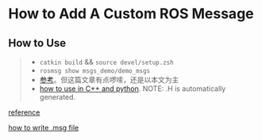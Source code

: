 # How to Add A Custom ROS Message

## How to Use

>* `catkin build` && `source devel/setup.zsh`
>* `rosmsg show msgs_demo/demo_msgs`
>* [参考](https://blog.csdn.net/wwwlyj123321/article/details/83617538)。但这篇文章有点啰嗦，还是以本文为主
>* [how to use in C++ and python](http://wiki.ros.org/ROS/Tutorials/DefiningCustomMessages). NOTE: .H is automatically generated.


[reference](http://wiki.ros.org/ROS/Tutorials/CreatingMsgAndSrv#Creating_a_msg)

[how to write .msg file](https://github.com/HuangJianxjtu/ROS-Academy-for-Beginners/tree/master/msgs_demo/msg)